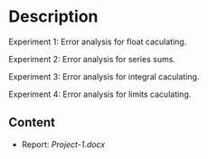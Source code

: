 # Description

Experiment 1: Error analysis for float caculating. 

Experiment 2: Error analysis for series sums. 

Experiment 3: Error analysis for integral caculating. 

Experiment 4: Error analysis for limits caculating.

## Content

- Report: *Project-1.docx*
